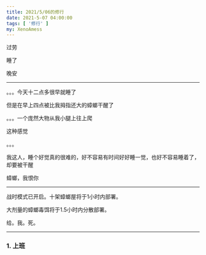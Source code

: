 ```yaml
---
title: 2021/5/06的修行
date: 2021-5-07 04:00:00
tags: [ '修行' ]
my: XenoAmess
---
```


过劳

睡了

晚安

---

。。。今天十二点多很早就睡了

但是在早上四点被比我拇指还大的蟑螂干醒了

。。。一个庞然大物从我小腿上往上爬

这种感觉

。。。

我这人，睡个好觉真的很难的，好不容易有时间好好睡一觉，也好不容易睡着了，却要被干醒

蟑螂，我恨你

---

战时模式已开启。十架蟑螂屋将于1小时内部署。

大剂量的蟑螂毒饵将于1.5小时内分散部署。

给。我。死。

---

### 1. 上班
